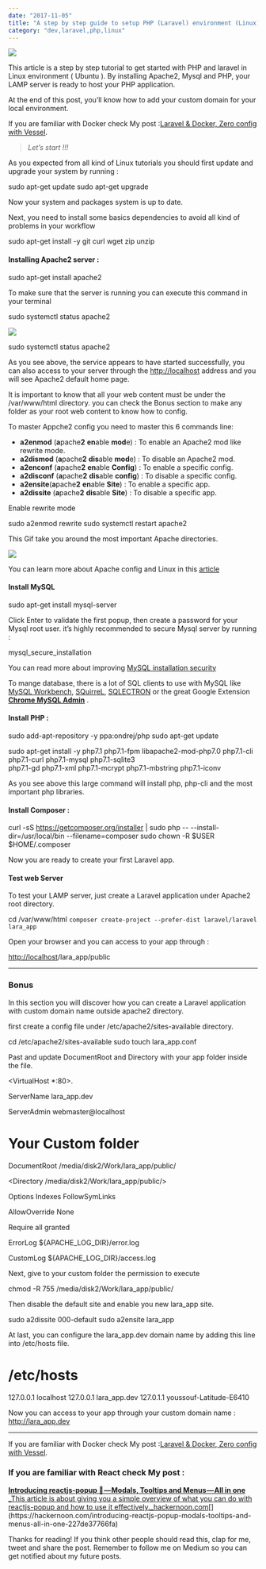 ```yaml
---
date: "2017-11-05"
title: "A step by step guide to setup PHP (Laravel) environment (Linux)."
category: "dev,laravel,php,linux"
---
```


![](https://cdn-images-1.medium.com/max/2000/1*UWkL4QRmHnvLiIoXPoU2qA.jpeg)

This article is a step by step tutorial to get started with PHP and laravel in Linux environment ( Ubuntu ). By installing Apache2, Mysql and PHP, your LAMP server is ready to host your PHP application.

At the end of this post, you’ll know how to add your  custom domain for your local environment.

If you are familiar with Docker check My post :[Laravel & Docker, Zero config with Vessel](https://hackernoon.com/laravel-docker-zero-config-with-vessel-60e1aa173ea8).

> _Let’s start !!!_

As you expected from all kind of Linux tutorials you should first update and upgrade your system by running :

sudo apt-get update
sudo apt-get upgrade

Now your system and packages system is up to date.

Next, you need to install some basics dependencies to avoid all kind of problems in your workflow

sudo apt-get install -y git curl wget zip unzip

#### Installing Apache2 server :

sudo apt-get install apache2

To make sure that the server is running you can execute this command in your terminal

sudo systemctl status apache2

![](https://cdn-images-1.medium.com/max/800/1*YfnirRP-hhe6ruktm8OcvQ.png)

sudo systemctl status apache2

As you see above, the service appears to have started successfully, you can also access to your server through the [http://localhost](http://localhost/)  address and you will see Apache2 default home page.

It is important to know that all your web content must be under the /var/www/html directory. you can check the Bonus section to make any folder as your root web content to know how to config.

To master Appche2 config you need to master this 6 commands line:

-   **a2enmod**  (**a**pache**2**  **en**able  **mod**e) : To enable an Apache2 mod like rewrite mode.
-   **a2dismod**  (**a**pache**2**  **dis**able  **mod**e) : To disable an Apache2 mod.
-   **a2enconf**  (**a**pache**2**  **en**able  **Config**) : To enable a specific config.
-   **a2disconf**  (**a**pache**2**  **dis**able  **config**) : To disable a specific config.
-   **a2ensite**(**a**pache**2**  **en**able  **Site**) : To enable a specific app.
-   **a2dissite**  (**a**pache**2**  **dis**able  **Site**) : To disable a specific app.

Enable rewrite mode

sudo a2enmod rewrite
sudo systemctl restart apache2

This Gif take you around the most important Apache directories.

![](https://cdn-images-1.medium.com/max/800/1*Ewi-JLOM5ikd4xJydP5Avw.gif)

You can learn more about Apache config and Linux in this  [article](https://www.linode.com/docs/web-servers/apache/apache-web-server-debian-8)

#### Install MySQL

sudo apt-get install mysql-server

Click Enter to validate the first popup, then create a password for your Mysql root user. it’s highly recommended to secure Mysql server by running :

mysql_secure_installation

You can read more about improving  [MySQL installation security](https://dev.mysql.com/doc/refman/5.7/en/mysql-secure-installation.html)

To mange database, there is a lot of SQL clients to use with MySQL like  [MySQL Workbench](https://dev.mysql.com/doc/workbench/en/wb-installing-linux.html),  [SQuirreL](http://squirrel-sql.sourceforge.net/),  [SQLECTRON](https://sqlectron.github.io/)  or the great Google Extension  [**Chrome MySQL Admin**](https://chrome.google.com/webstore/detail/chrome-mysql-admin/ndgnpnpakfcdjmpgmcaknimfgcldechn?hl=en) .

#### Install PHP :

sudo add-apt-repository -y ppa:ondrej/php
sudo apt-get update

sudo apt-get install -y php7.1 php7.1-fpm libapache2-mod-php7.0 php7.1-cli php7.1-curl php7.1-mysql php7.1-sqlite3 \
    php7.1-gd php7.1-xml php7.1-mcrypt php7.1-mbstring php7.1-iconv

As you see above this large command will install php, php-cli and the most important php libraries.

#### Install Composer :

curl -sS https://getcomposer.org/installer | sudo php -- --install-dir=/usr/local/bin --filename=composer
sudo chown -R $USER $HOME/.composer

Now you are ready to create your first Laravel app.

#### Test web Server

To test your LAMP server, just create a Laravel application under Apache2 root directory.

cd /var/www/html
`composer create-project --prefer-dist laravel/laravel lara_app`

Open your browser and you can access to your app through :

[http://localhost](http://localhost/)/lara_app/public

----------

### Bonus

In this section you will discover how you can create a Laravel application with custom domain name outside apache2 directory.

first create a config file under /etc/apache2/sites-available directory.

cd /etc/apache2/sites-available
sudo touch lara_app.conf

Past and update DocumentRoot and Directory with your app folder inside the file.

<VirtualHost *:80>.

ServerName lara_app.dev

ServerAdmin webmaster@localhost

# Your Custom folder
DocumentRoot /media/disk2/Work/lara_app/public/

<Directory /media/disk2/Work/lara_app/public/>

Options Indexes FollowSymLinks

AllowOverride None

Require all granted

</Directory>

ErrorLog ${APACHE_LOG_DIR}/error.log

CustomLog ${APACHE_LOG_DIR}/access.log

</VirtualHost>

Next, give to your custom folder the permission to execute

chmod -R 755 /media/disk2/Work/lara_app/public/

Then disable the default site and enable you new lara_app site.

sudo a2dissite 000-default
sudo a2ensite lara_app

At last, you can configure the lara_app.dev domain name by adding this line into /etc/hosts file.

# /etc/hosts
127.0.0.1 localhost
127.0.0.1 lara_app.dev
127.0.1.1 youssouf-Latitude-E6410

Now you can access to your app through your custom domain name : http://lara_app.dev

----------

If you are familiar with Docker check My post :[Laravel & Docker, Zero config with Vessel](https://hackernoon.com/laravel-docker-zero-config-with-vessel-60e1aa173ea8).

### If you are familiar with React check My post :

[**Introducing reactjs-popup 🎉 — Modals, Tooltips and Menus — All in one**
_This article is about giving you a simple overview of what you can do with reactjs-popup and how to use it effectively._hackernoon.com](https://hackernoon.com/introducing-reactjs-popup-modals-tooltips-and-menus-all-in-one-227de37766fa "https://hackernoon.com/introducing-reactjs-popup-modals-tooltips-and-menus-all-in-one-227de37766fa")[](https://hackernoon.com/introducing-reactjs-popup-modals-tooltips-and-menus-all-in-one-227de37766fa)

Thanks for reading! If you think other people should read this, clap for me, tweet and share the post. Remember to follow me on Medium so you can get notified about my future posts.